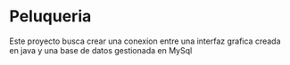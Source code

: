 # Peluqueria

Este proyecto busca crear una conexion entre una interfaz grafica creada en java
y una base de datos gestionada en MySql 
